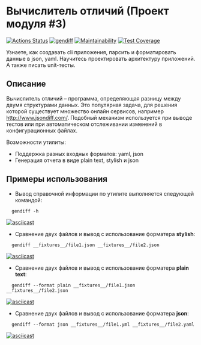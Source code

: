 # Вычислитель отличий (Проект модуля #3)

[![Actions Status](https://github.com/ilrosch/frontend-project-46/actions/workflows/hexlet-check.yml/badge.svg)](https://github.com/ilrosch/frontend-project-46/actions)
[![gendiff](https://github.com/ilrosch/frontend-project-46/actions/workflows/gendiff.yml/badge.svg)](https://github.com/ilrosch/frontend-project-46/actions/workflows/gendiff.yml)
[![Maintainability](https://api.codeclimate.com/v1/badges/279316b8b384530838c1/maintainability)](https://codeclimate.com/github/ilrosch/frontend-project-46/maintainability)
[![Test Coverage](https://api.codeclimate.com/v1/badges/279316b8b384530838c1/test_coverage)](https://codeclimate.com/github/ilrosch/frontend-project-46/test_coverage)

Узнаете, как создавать cli приложения, парсить и форматировать данные в json, yaml. Научитесь проектировать архитектуру приложений. А также писать unit-тесты.

## Описание

Вычислитель отличий – программа, определяющая разницу между двумя структурами данных. Это популярная задача, для решения которой существует множество онлайн сервисов, например http://www.jsondiff.com/. Подобный механизм используется при выводе тестов или при автоматическом отслеживании изменений в конфигурационных файлах.

Возможности утилиты:

- Поддержка разных входных форматов: yaml, json
- Генерация отчета в виде plain text, stylish и json

## Примеры использования

- Вывод справочной информации по утилите выполняется следующей командой:

```console
  gendiff -h
```

[![asciicast](https://asciinema.org/a/YqfBDZQm9m5oml8lvPe8lq0dL.svg)](https://asciinema.org/a/YqfBDZQm9m5oml8lvPe8lq0dL)

- Сравнение двух файлов и вывод с использование форматера **stylish**:

```console
  gendiff __fixtures__/file1.json __fixtures__/file2.json
```

[![asciicast](https://asciinema.org/a/0u7HEofrCXzYlVHoZkk4OkMII.svg)](https://asciinema.org/a/0u7HEofrCXzYlVHoZkk4OkMII)

- Сравнение двух файлов и вывод с использование форматера **plain text**:

```console
  gendiff --format plain __fixtures__/file1.json __fixtures__/file2.json
```

[![asciicast](https://asciinema.org/a/hG1KAYoWdKNUyY0rp5uAKO6s8.svg)](https://asciinema.org/a/hG1KAYoWdKNUyY0rp5uAKO6s8)

- Сравнение двух файлов и вывод с использование форматера **json**:

```console
  gendiff --format json __fixtures__/file1.yml __fixtures__/file2.yaml
```

[![asciicast](https://asciinema.org/a/0qtwp23FLj5HMvd8c4arK0Ns2.svg)](https://asciinema.org/a/0qtwp23FLj5HMvd8c4arK0Ns2)
